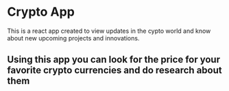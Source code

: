 # Crypto App 
This is a react app created to view updates in the cypto world and know about new upcoming projects and innovations.

## Using this app you can look for the price for your favorite crypto currencies and do research about them

